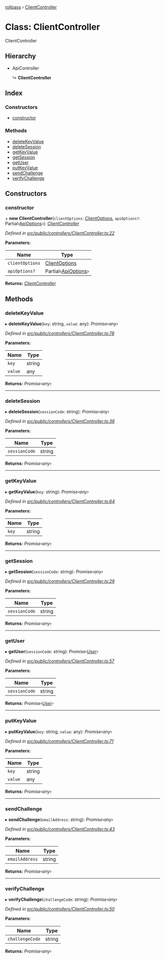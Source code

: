 [rollpass](../README.md) › [ClientController](clientcontroller.md)

# Class: ClientController

ClientController

## Hierarchy

* ApiController

  ↳ **ClientController**

## Index

### Constructors

* [constructor](clientcontroller.md#constructor)

### Methods

* [deleteKeyValue](clientcontroller.md#deletekeyvalue)
* [deleteSession](clientcontroller.md#deletesession)
* [getKeyValue](clientcontroller.md#getkeyvalue)
* [getSession](clientcontroller.md#getsession)
* [getUser](clientcontroller.md#getuser)
* [putKeyValue](clientcontroller.md#putkeyvalue)
* [sendChallenge](clientcontroller.md#sendchallenge)
* [verifyChallenge](clientcontroller.md#verifychallenge)

## Constructors

###  constructor

\+ **new ClientController**(`clientOptions`: [ClientOptions](../interfaces/clientoptions.md), `apiOptions?`: Partial‹[ApiOptions](../interfaces/apioptions.md)›): *[ClientController](clientcontroller.md)*

*Defined in [src/public/controllers/ClientController.ts:22](https://github.com/RollPass/rollpass-js/blob/e89de0b/src/public/controllers/ClientController.ts#L22)*

**Parameters:**

Name | Type |
------ | ------ |
`clientOptions` | [ClientOptions](../interfaces/clientoptions.md) |
`apiOptions?` | Partial‹[ApiOptions](../interfaces/apioptions.md)› |

**Returns:** *[ClientController](clientcontroller.md)*

## Methods

###  deleteKeyValue

▸ **deleteKeyValue**(`key`: string, `value`: any): *Promise‹any›*

*Defined in [src/public/controllers/ClientController.ts:78](https://github.com/RollPass/rollpass-js/blob/e89de0b/src/public/controllers/ClientController.ts#L78)*

**Parameters:**

Name | Type |
------ | ------ |
`key` | string |
`value` | any |

**Returns:** *Promise‹any›*

___

###  deleteSession

▸ **deleteSession**(`sessionCode`: string): *Promise‹any›*

*Defined in [src/public/controllers/ClientController.ts:36](https://github.com/RollPass/rollpass-js/blob/e89de0b/src/public/controllers/ClientController.ts#L36)*

**Parameters:**

Name | Type |
------ | ------ |
`sessionCode` | string |

**Returns:** *Promise‹any›*

___

###  getKeyValue

▸ **getKeyValue**(`key`: string): *Promise‹any›*

*Defined in [src/public/controllers/ClientController.ts:64](https://github.com/RollPass/rollpass-js/blob/e89de0b/src/public/controllers/ClientController.ts#L64)*

**Parameters:**

Name | Type |
------ | ------ |
`key` | string |

**Returns:** *Promise‹any›*

___

###  getSession

▸ **getSession**(`sessionCode`: string): *Promise‹any›*

*Defined in [src/public/controllers/ClientController.ts:29](https://github.com/RollPass/rollpass-js/blob/e89de0b/src/public/controllers/ClientController.ts#L29)*

**Parameters:**

Name | Type |
------ | ------ |
`sessionCode` | string |

**Returns:** *Promise‹any›*

___

###  getUser

▸ **getUser**(`sessionCode`: string): *Promise‹[User](../interfaces/user.md)›*

*Defined in [src/public/controllers/ClientController.ts:57](https://github.com/RollPass/rollpass-js/blob/e89de0b/src/public/controllers/ClientController.ts#L57)*

**Parameters:**

Name | Type |
------ | ------ |
`sessionCode` | string |

**Returns:** *Promise‹[User](../interfaces/user.md)›*

___

###  putKeyValue

▸ **putKeyValue**(`key`: string, `value`: any): *Promise‹any›*

*Defined in [src/public/controllers/ClientController.ts:71](https://github.com/RollPass/rollpass-js/blob/e89de0b/src/public/controllers/ClientController.ts#L71)*

**Parameters:**

Name | Type |
------ | ------ |
`key` | string |
`value` | any |

**Returns:** *Promise‹any›*

___

###  sendChallenge

▸ **sendChallenge**(`emailAddress`: string): *Promise‹any›*

*Defined in [src/public/controllers/ClientController.ts:43](https://github.com/RollPass/rollpass-js/blob/e89de0b/src/public/controllers/ClientController.ts#L43)*

**Parameters:**

Name | Type |
------ | ------ |
`emailAddress` | string |

**Returns:** *Promise‹any›*

___

###  verifyChallenge

▸ **verifyChallenge**(`challengeCode`: string): *Promise‹any›*

*Defined in [src/public/controllers/ClientController.ts:50](https://github.com/RollPass/rollpass-js/blob/e89de0b/src/public/controllers/ClientController.ts#L50)*

**Parameters:**

Name | Type |
------ | ------ |
`challengeCode` | string |

**Returns:** *Promise‹any›*
